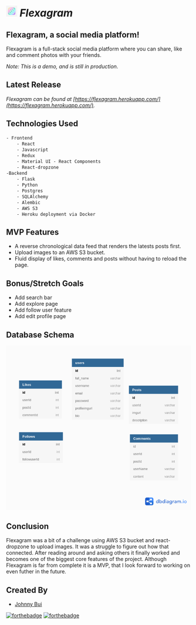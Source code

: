 # ***<img src='./src/assets/logo.jpg' width='30px'/> Flexagram***

## Flexagram, a social media platform!

Flexagram is a full-stack social media platform where you can share, like and comment photos with your friends.

*Note: This is a demo, and is still in production.*

## Latest Release

*Flexagram can be found at [https://flexagram.herokuapp.com/](https://flexagram.herokuapp.com/).*


## Technologies Used
    - Frontend
        - React
        - Javascript
        - Redux
        - Material UI - React Components
        - React-dropzone
    -Backend
        - Flask
        - Python
        - Postgres
        - SQLAlchemy
        - Alembic
        - AWS S3
        - Heroku deployment via Docker


## MVP Features
- A reverse chronological data feed that renders the latests posts first.
- Upload images to an AWS S3 bucket.
- Fluid display of likes, comments and posts without having to reload the page.


## Bonus/Stretch Goals
- Add search bar
- Add explore page
- Add follow user feature
- Add edit profile page



## Database Schema
<img src='flexagram-schema.png'>

## Conclusion
Flexagram was a bit of a challenge using AWS S3 bucket and react-dropzone to upload images. It was a struggle to figure out how that connected. After reading around and asking others it finally worked and becomes one of the biggest core features of the project. Although Flexagram is far from complete it is a MVP, that I look forward to working on even futher in the future.

## Created By 
- [Johnny Bui](https://github.com/JBui923)

[![forthebadge](https://forthebadge.com/images/badges/made-with-javascript.svg)](https://forthebadge.com)
[![forthebadge](https://forthebadge.com/images/badges/made-with-python.svg)](https://forthebadge.com)